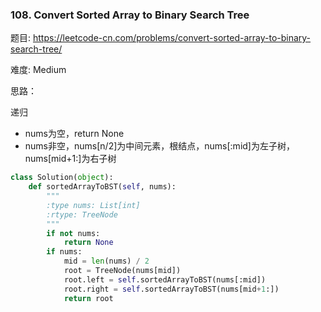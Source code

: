 ### 108. Convert Sorted Array to Binary Search Tree

题目:
<https://leetcode-cn.com/problems/convert-sorted-array-to-binary-search-tree/>


难度:
Medium


思路：

递归

- nums为空，return None
- nums非空，nums[n/2]为中间元素，根结点，nums[:mid]为左子树， nums[mid+1:]为右子树


```python
class Solution(object):
    def sortedArrayToBST(self, nums):
        """
        :type nums: List[int]
        :rtype: TreeNode
        """
        if not nums:
            return None
        if nums:
            mid = len(nums) / 2
            root = TreeNode(nums[mid])
            root.left = self.sortedArrayToBST(nums[:mid])
            root.right = self.sortedArrayToBST(nums[mid+1:])
            return root
```
